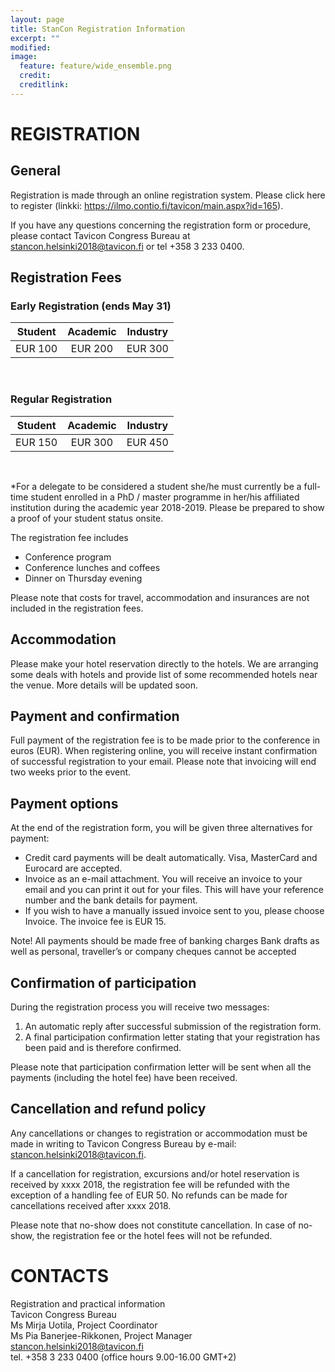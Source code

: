 ```yaml
---
layout: page
title: StanCon Registration Information
excerpt: ""
modified:
image:
  feature: feature/wide_ensemble.png
  credit:
  creditlink:
---
```


# REGISTRATION

## General

Registration is made through an online registration system. Please click here to register (linkki: https://ilmo.contio.fi/tavicon/main.aspx?id=165).

If you have any questions concerning the registration form or procedure, please contact Tavicon Congress Bureau at stancon.helsinki2018@tavicon.fi or tel +358 3 233 0400.

## Registration Fees 

### Early Registration (ends May 31)


| Student | Academic | Industry |
|:------:|:------:|:------:|
| EUR 100 | EUR 200 | EUR 300 |

<br>

### Regular Registration

| Student | Academic | Industry |
|:------:|:------:|:------:|
| EUR 150 | EUR 300 | EUR 450 |

<br>

*For a delegate to be considered a student she/he must currently be a full-time student enrolled in a PhD / master programme in her/his affiliated institution during the academic year 2018-2019. Please be prepared to show a proof of your student status onsite.

The registration fee includes
* Conference program
* Conference lunches and coffees 
* Dinner on Thursday evening

Please note that costs for travel, accommodation and insurances are not included in the registration fees.

## Accommodation

Please make your hotel reservation directly to the hotels. We are arranging some deals with hotels and provide list of some recommended hotels near the venue. More details will be updated soon.

## Payment and confirmation

Full payment of the registration fee is to be made prior to the conference in euros (EUR). When registering online, you will receive instant confirmation of successful registration to your email. Please note that invoicing will end two weeks prior to the event.

## Payment options

At the end of the registration form, you will be given three alternatives for payment:

* Credit card payments will be dealt automatically. Visa, MasterCard and Eurocard are accepted.
* Invoice as an e-mail attachment. You will receive an invoice to your email and you can print it out for your files. This will have your reference number and the bank details for payment. 
* If you wish to have a manually issued invoice sent to you, please choose Invoice. The invoice fee is EUR 15.

Note! 
All payments should be made free of banking charges
Bank drafts as well as personal, traveller’s or company cheques cannot be accepted

## Confirmation of participation

 During the registration process you will receive two messages:
1. An automatic reply after successful submission of the registration form.  
2. A final participation confirmation letter stating that your registration has been paid and is therefore confirmed. 

Please note that participation confirmation letter will be sent when all the payments (including the hotel fee) have been received.

## Cancellation and refund policy

Any cancellations or changes to registration or accommodation must be made in writing to Tavicon Congress Bureau by e-mail: stancon.helsinki2018@tavicon.fi. 

If a cancellation for registration, excursions and/or hotel reservation is received by xxxx 2018, the registration fee will be refunded with the exception of a handling fee of EUR 50. No refunds can be made for cancellations received after xxxx 2018.
 
Please note that no-show does not constitute cancellation. In case of no-show, the registration fee or the hotel fees will not be refunded. 

# CONTACTS

Registration and practical information<br>
Tavicon Congress Bureau<br>
Ms Mirja Uotila, Project Coordinator<br>
Ms Pia Banerjee-Rikkonen, Project Manager<br>
stancon.helsinki2018@tavicon.fi<br>
tel. +358 3 233 0400 (office hours 9.00-16.00 GMT+2)<br>
